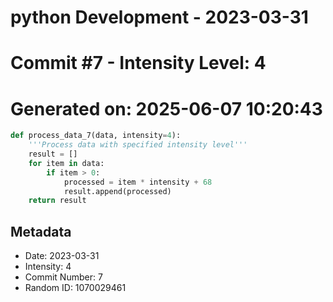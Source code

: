 ﻿# python Development - 2023-03-31
# Commit #7 - Intensity Level: 4
# Generated on: 2025-06-07 10:20:43
```python
def process_data_7(data, intensity=4):
    '''Process data with specified intensity level'''
    result = []
    for item in data:
        if item > 0:
            processed = item * intensity + 68
            result.append(processed)
    return result
```
## Metadata
- Date: 2023-03-31
- Intensity: 4
- Commit Number: 7
- Random ID: 1070029461
